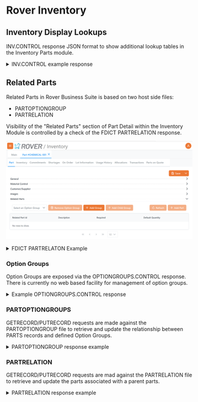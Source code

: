 # Rover Inventory

<PageHeader />

## Inventory Display Lookups

INV.CONTROL response JSON format to show additional lookup tables in the Inventory Parts module.

<details>
<summary>INV.CONTROL example response</summary>

```json
{
  "inv_lookup_items": [
    {
      "inv_lookup": "QUOTE*PART",
      "inv_lookup_desc": "Parts on Quote"
    },
    {
      "inv_lookup": "INV*PART",
      "inv_lookup_desc": "Active Parts"
    }
  ]
}
```
</details>

## Related Parts

Related Parts in Rover Business Suite is based on two host side files:
- PARTOPTIONGROUP
- PARTRELATION

Visibility of the "Related Parts" section of Part Detail within the Inventory Module is controlled by a check of the FDICT PARTRELATION response.

![RelatedPartsSection](./related-parts-section.png)

<details>
<summary>FDICT PARTRELATON Example</summary>

```json
{
    "total_records_found": "1",
    "BlockSize": "50",
    "fdict_items": [
        {
            "file_name": "PARTRELATION",
            "field_no_items": [
                {
                    "field_no": "0",
                    "conv": "MCU",
                    "dict_name": "ID",
                    "desc_items": [
                        {
                            "desc": "Id"
                        }
                    ],
                    "multi_line": "N",
                    "just": "L",
                    "len": "6",
                    "reference_file": "PARTRELATION",
                    "required": "N"
                },
                {
                    "field_no": "1",
                    "conv": "MCU",
                    "dict_name": "PART.NO",
                    "desc_items": [
                        {
                            "desc": "Part.No"
                        }
                    ],
                    "just": "L",
                    "index": "Y",
                    "len": "20",
                    "reference_file": "PARTS"
                },
                {
                    "field_no": "2",
                    "conv": "MCU",
                    "dict_name": "RELATED.PART.NO",
                    "desc_items": [
                        {
                            "desc": "Related.Part.No"
                        }
                    ],
                    "multi_line": "N",
                    "just": "L",
                    "index": "Y",
                    "len": "20",
                    "reference_file": "PARTS",
                    "required": "N"
                },
                {
                    "field_no": "3",
                    "dict_name": "OPTION.GROUP.ID",
                    "desc_items": [
                        {
                            "desc": "Option.Group.Id"
                        }
                    ],
                    "multi_line": "N",
                    "just": "L",
                    "index": "Y",
                    "len": "5",
                    "required": "N",
                    "valid_value_items": [
                        {
                            "valid_value": "1"
                        },
                        {
                            "valid_value": "2"
                        },
                        {
                            "valid_value": "3"
                        },
                        {
                            "valid_value": "4"
                        },
                        {
                            "valid_value": "5"
                        },
                        {
                            "valid_value": "6"
                        },
                        {
                            "valid_value": "7"
                        },
                        {
                            "valid_value": "8"
                        },
                        {
                            "valid_value": "9"
                        },
                        {
                            "valid_value": "10"
                        },
                        {
                            "valid_value": "123"
                        }
                    ]
                },
                {
                    "field_no": "4",
                    "dict_name": "REQUIRED",
                    "desc_items": [
                        {
                            "desc": "Required"
                        }
                    ],
                    "multi_line": "N",
                    "just": "L",
                    "len": "1"
                },
                {
                    "field_no": "5",
                    "conv": "MD2",
                    "dict_name": "DEFAULT.QTY",
                    "desc_items": [
                        {
                            "desc": "Default.Qty"
                        }
                    ],
                    "multi_line": "N",
                    "just": "R",
                    "len": "12",
                    "required": "N"
                }
            ],
            "correl_field_no_items": [
                {
                    "correl_field_no": "0",
                    "correl_desc": "Attachments",
                    "correl_dict_id": "ATTACHMENTS",
                    "correlative": "SUBR(\"ACE$GETATTACHMENTRECORDID\",\"PARTRELATION\")",
                    "correl_just": "R",
                    "correl_index": "Y",
                    "correl_len": "10",
                    "correl_rw_ok": "Y",
                    "correl_multi_li": "Y",
                    "correl_type": "I"
                },
                {
                    "correl_field_no": "0",
                    "correl_desc": "Part.Optiongrp",
                    "correl_dict_id": "PART.OPTIONGRP",
                    "correlative": "F3:\"*\":F1",
                    "correl_just": "L",
                    "correl_index": "Y",
                    "correl_len": "10",
                    "correl_rw_ok": "Y",
                    "correl_multi_li": "N",
                    "correl_type": "I"
                },
                {
                    "correl_field_no": "2",
                    "correl_desc": "Related.Desc1",
                    "correl_dict_id": "RELATED.DESC1",
                    "correlative": "TPARTS;X;;1",
                    "correl_just": "L",
                    "correl_len": "25",
                    "correl_rw_ok": "Y"
                }
            ]
        }
    ]
}
```
</details>


### Option Groups
Option Groups are exposed via the OPTIONGROUPS.CONTROL response.  There is currently no web based facility for management of option groups.

<details>
<summary>Example OPTIONGROUPS.CONTROL response</summary>
```json
    {
        "control_id": "OPTIONGROUPS",
        "option_group_id_items": [
            {
                "option_group_id": "1",
                "option_group_description": "Related Parts"
            },
            {
                "option_group_id": "2",
                "option_group_description": "Also Purchased"
            }
        ]
    }
```
</details>

### PARTOPTIONGROUPS

GETRECORD/PUTRECORD requests are made against the PARTOPTIONGROUP file to retrieve and update the relationship between PARTS records and defined Option Groups.

<details>
<summary>PARTOPTIONGROUP response example</summary>

```json
{
    "partoptiongroup_items": [
        {
            "id": "110",
            "part_no": "CHEMICAL-001",
            "optiongroup_id": "2",
            "req_selection": "N",
            "track_relation": "N",
            "opt_grp_desc": "Also Purchased"
        },
        {
            "id": "111",
            "part_no": "CHEMICAL-001",
            "optiongroup_id": "5",
            "parent_id": "110",
            "req_selection": "N",
            "track_relation": "N",
            "opt_grp_desc": "Option Group 5"
        },
        {
            "id": "68",
            "part_no": "CHEMICAL-001",
            "optiongroup_id": "1",
            "req_selection": "Y",
            "track_relation": "Y",
            "opt_grp_desc": "Related Parts"
        }
    ],
    "total_records_found": "3",
    "blockSize": "50"
}
```
>Note: Nested relationships are supported by the parent_id property in the response.  

</details>

### PARTRELATION

GETRECORD/PUTRECORD requests are mad against the PARTRELATION file to retrieve and update the parts associated with a parent parts.

<details>
<summary>PARTRELATION response example</summary>

```json
{
    "total_records_found": "1",
    "BlockSize": "50",
    "partrelation_items": [
        {
            "id": "82",
            "default_qty": "10.00",
            "part_no": "CHEMICAL-001",
            "option_group_id": "2",
            "related_part_no": "CAP-10",
            "related_desc1": "Cap for model 10 inch S51 wheel - ",
            "required": "Y"
        }
    ]
}
```
</details>

<PageFooter />

